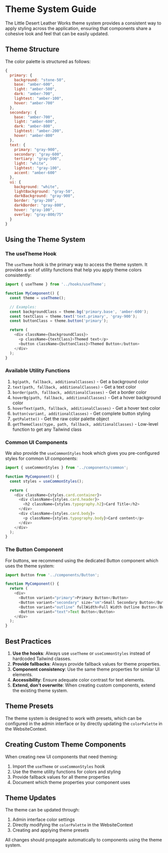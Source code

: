# Theme System Guide

The Little Desert Leather Works theme system provides a consistent way to apply styling across the application, ensuring that components share a cohesive look and feel that can be easily updated.

## Theme Structure

The color palette is structured as follows:

```javascript
{
  primary: {
    background: "stone-50",
    base: "amber-600",
    light: "amber-500",
    dark: "amber-700",
    lightest: "amber-100",
    hover: "amber-700"
  },
  secondary: {
    base: "amber-700",
    light: "amber-600",
    dark: "amber-800",
    lightest: "amber-200",
    hover: "amber-800"
  },
  text: {
    primary: "gray-900",
    secondary: "gray-600",
    tertiary: "gray-500",
    light: "white",
    lightest: "gray-100",
    accent: "amber-600"
  },
  ui: {
    background: "white",
    lightBackground: "gray-50",
    darkBackground: "gray-900",
    border: "gray-200",
    darkBorder: "gray-800",
    hover: "gray-100",
    overlay: "gray-800/75"
  }
}
```

## Using the Theme System

### The useTheme Hook

The `useTheme` hook is the primary way to access the theme system. It provides a set of utility functions that help you apply theme colors consistently:

```javascript
import { useTheme } from '../hooks/useTheme';

function MyComponent() {
  const theme = useTheme();

  // Examples:
  const backgroundClass = theme.bg('primary.base', 'amber-600');
  const textClass = theme.text('text.primary', 'gray-900');
  const buttonClass = theme.button('primary');

  return (
    <div className={backgroundClass}>
      <p className={textClass}>Themed text</p>
      <button className={buttonClass}>Themed Button</button>
    </div>
  );
}
```

### Available Utility Functions

1. `bg(path, fallback, additionalClasses)` - Get a background color
2. `text(path, fallback, additionalClasses)` - Get a text color
3. `border(path, fallback, additionalClasses)` - Get a border color
4. `hoverBg(path, fallback, additionalClasses)` - Get a hover background color
5. `hoverText(path, fallback, additionalClasses)` - Get a hover text color
6. `button(variant, additionalClasses)` - Get complete button styling
7. `getPalette()` - Get the raw color palette object
8. `getThemeClass(type, path, fallback, additionalClasses)` - Low-level function to get any Tailwind class

### Common UI Components

We also provide the `useCommonStyles` hook which gives you pre-configured styles for common UI components:

```javascript
import { useCommonStyles } from '../components/common';

function MyComponent() {
  const styles = useCommonStyles();

  return (
    <div className={styles.card.container}>
      <div className={styles.card.header}>
        <h2 className={styles.typography.h2}>Card Title</h2>
      </div>
      <div className={styles.card.body}>
        <p className={styles.typography.body}>Card content</p>
      </div>
    </div>
  );
}
```

### The Button Component

For buttons, we recommend using the dedicated Button component which uses the theme system:

```javascript
import Button from '../components/Button';

function MyComponent() {
  return (
    <div>
      <Button variant="primary">Primary Button</Button>
      <Button variant="secondary" size="sm">Small Secondary Button</Button>
      <Button variant="outline" fullWidth>Full Width Outline Button</Button>
      <Button variant="text">Text Button</Button>
    </div>
  );
}
```

## Best Practices

1. **Use the hooks**: Always use `useTheme` or `useCommonStyles` instead of hardcoded Tailwind classes.
2. **Provide fallbacks**: Always provide fallback values for theme properties.
3. **Component consistency**: Use the same theme properties for similar UI elements.
4. **Accessibility**: Ensure adequate color contrast for text elements.
5. **Extend, don't overwrite**: When creating custom components, extend the existing theme system.

## Theme Presets

The theme system is designed to work with presets, which can be configured in the admin interface or by directly updating the `colorPalette` in the WebsiteContext.

## Creating Custom Theme Components

When creating new UI components that need theming:

1. Import the `useTheme` or `useCommonStyles` hook
2. Use the theme utility functions for colors and styling
3. Provide fallback values for all theme properties
4. Document which theme properties your component uses

## Theme Updates

The theme can be updated through:

1. Admin interface color settings
2. Directly modifying the `colorPalette` in the WebsiteContext
3. Creating and applying theme presets

All changes should propagate automatically to components using the theme system.
